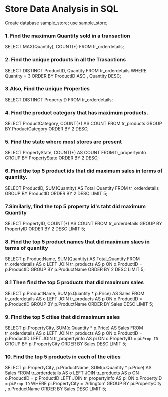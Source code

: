 # Store Data Analysis in SQL
Create database sample_store;
use sample_store;

### 1. Find the maximum Quantity sold in a transaction
SELECT 
    MAX(Quantity), COUNT(*)
FROM
    tr_orderdetails;
    
### 2. Find the unique products in all the Trasactions

SELECT DISTINCT
    ProductID, Quantity
FROM
    tr_orderdetails
WHERE
    Quantity = 3
ORDER BY ProductID ASC , Quantity DESC;

### 3.Also, Find the unique Properties

SELECT DISTINCT
    PropertyID
FROM
    tr_orderdetails;
    
### 4. Find the product category that has maximum products.

SELECT 
    ProductCategory, COUNT(*) AS COUNT
FROM
    tr_products
GROUP BY ProductCategory
ORDER BY 2 DESC;

### 5. Find the state where most stores are present
SELECT 
    PropertyState, COUNT(*) AS COUNT
FROM
    tr_propertyinfo
GROUP BY PropertyState
ORDER BY 2 DESC;

### 6. Find the top 5 product ids that did maximum sales in terms of quantity.

SELECT 
    ProductID, SUM(Quantity) AS Total_Quantity
FROM
    tr_orderdetails
GROUP BY ProductID
ORDER BY 2 DESC
LIMIT 5;

### 7.Similarly, find the top 5 property id's taht did maximum Quantity

SELECT 
    PropertyID, COUNT(*) AS COUNT
FROM
    tr_orderdetails
GROUP BY PropertyID
ORDER BY 2 DESC
LIMIT 5;

### 8. Find the top 5 product names that did maximum slaes in terms of quantity

SELECT 
    p.ProductName, SUM(Quantity) AS Total_Quantity
FROM
    tr_orderdetails AS o
        LEFT JOIN
    tr_products AS p ON o.ProductID = p.ProductID
GROUP BY p.ProductName
ORDER BY 2 DESC
LIMIT 5;

### 8.1 Then find the top 5 products that did maximum sales

SELECT 
    p.ProductName, SUM(o.Quantity * p.Price) AS Sales
FROM
    tr_orderdetails AS o
        LEFT JOIN
    tr_products AS p ON o.ProductID = p.ProductID
GROUP BY p.ProductName
ORDER BY Sales DESC
LIMIT 5;

### 9. Find the top 5 cities that did maximum sales

SELECT 
    pi.PropertyCity, SUM(o.Quantity * p.Price) AS Sales
FROM
    tr_orderdetails AS o
        LEFT JOIN
    tr_products AS p ON o.ProductID = p.ProductID
        LEFT JOIN
    tr_propertyinfo AS pi ON o.PropertyID = pi.`Prop ID`
GROUP BY pi.PropertyCity
ORDER BY Sales DESC
LIMIT 5;

###  10. Find the top 5 products in each of the cities

SELECT 
    pi.PropertyCity,
    p.ProductName,
    SUM(o.Quantity * p.Price) AS Sales
FROM
    tr_orderdetails AS o
        LEFT JOIN
    tr_products AS p ON o.ProductID = p.ProductID
        LEFT JOIN
    tr_propertyinfo AS pi ON o.PropertyID = pi.`Prop ID`
WHERE
    pi.PropertyCity = 'Arlington'
GROUP BY pi.PropertyCity , p.ProductName
ORDER BY Sales DESC
LIMIT 5;
